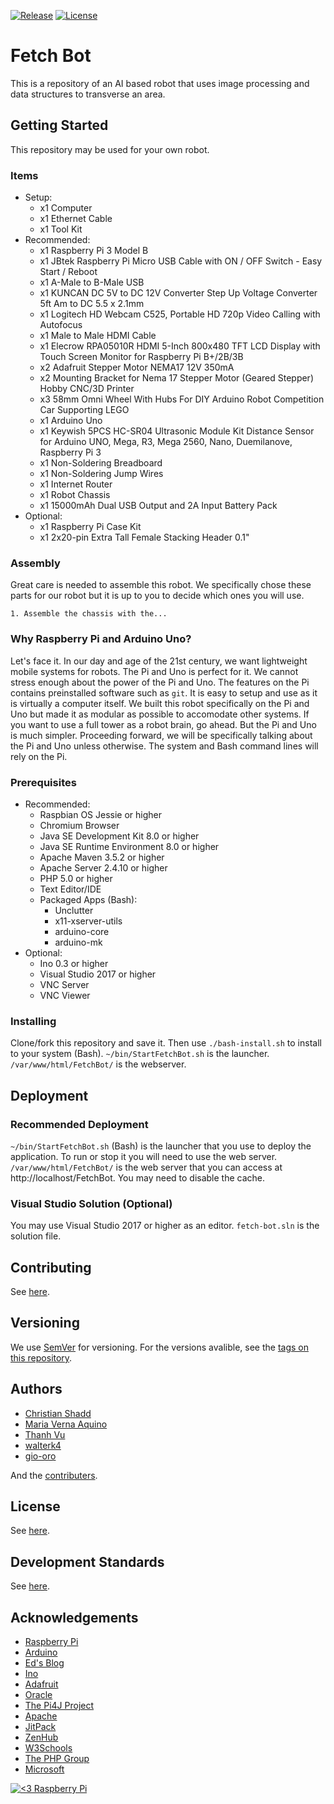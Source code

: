 [![Release](https://img.shields.io/github/release/cshadd/fetch-bot/all.svg)](https://github.com/cshadd/fetch-bot/releases)
[![License](https://img.shields.io/github/license/cshadd/fetch-bot.svg)](LICENSE)

# Fetch Bot
This is a repository of an AI based robot that uses image processing and data structures to transverse an area.

## Getting Started
This repository may be used for your own robot.

### Items
* Setup:
    - x1 Computer
    - x1 Ethernet Cable
    - x1 Tool Kit
* Recommended:
    - x1 Raspberry Pi 3 Model B
    - x1 JBtek Raspberry Pi Micro USB Cable with ON / OFF Switch - Easy Start / Reboot
    - x1 A-Male to B-Male USB
    - x1 KUNCAN DC 5V to DC 12V Converter Step Up Voltage Converter 5ft Am to DC 5.5 x 2.1mm
    - x1 Logitech HD Webcam C525, Portable HD 720p Video Calling with Autofocus
    - x1 Male to Male HDMI Cable
    - x1 Elecrow RPA05010R HDMI 5-Inch 800x480 TFT LCD Display with Touch Screen Monitor for Raspberry Pi B+/2B/3B 
    - x2 Adafruit Stepper Motor NEMA17 12V 350mA
    - x2 Mounting Bracket for Nema 17 Stepper Motor (Geared Stepper) Hobby CNC/3D Printer
    - x3 58mm Omni Wheel With Hubs For DIY Arduino Robot Competition Car Supporting LEGO
    - x1 Arduino Uno
    - x1 Keywish 5PCS HC-SR04 Ultrasonic Module Kit Distance Sensor for Arduino UNO, Mega, R3, Mega 2560, Nano, Duemilanove, Raspberry Pi 3
    - x1 Non-Soldering Breadboard
    - x1 Non-Soldering Jump Wires
    - x1 Internet Router
    - x1 Robot Chassis
    - x1 15000mAh Dual USB Output and 2A Input Battery Pack
* Optional:
    - x1 Raspberry Pi Case Kit
    - x1 2x20-pin Extra Tall Female Stacking Header 0.1"

### Assembly
Great care is needed to assemble this robot.
We specifically chose these parts for our robot but it is up to you to decide which ones you will use.
```
1. Assemble the chassis with the...
```

### Why Raspberry Pi and Arduino Uno?
Let's face it. In our day and age of the 21st century, we want lightweight mobile systems for robots. The Pi and Uno is perfect for it.
We cannot stress enough about the power of the Pi and Uno. The features on the Pi contains preinstalled software such as ``git``.
It is easy to setup and use as it is virtually a computer itself.
We built this robot specifically on the Pi and Uno but made it as modular as possible to accomodate other systems.
If you want to use a full tower as a robot brain, go ahead. But the Pi and Uno is much simpler.
Proceeding forward, we will be specifically talking about the Pi and Uno unless otherwise. The system and Bash command lines will rely on the Pi.

### Prerequisites
* Recommended:
    - Raspbian OS Jessie or higher
    - Chromium Browser
    - Java SE Development Kit 8.0 or higher
    - Java SE Runtime Environment 8.0 or higher
    - Apache Maven 3.5.2 or higher
    - Apache Server 2.4.10 or higher
    - PHP 5.0 or higher
    - Text Editor/IDE
    - Packaged Apps (Bash):
        - Unclutter
        - x11-xserver-utils
        - arduino-core
        - arduino-mk
* Optional:
    - Ino 0.3 or higher
    - Visual Studio 2017 or higher
    - VNC Server
    - VNC Viewer

### Installing
Clone/fork this repository and save it. Then use ``./bash-install.sh`` to install to your system (Bash).
``~/bin/StartFetchBot.sh`` is the launcher.
``/var/www/html/FetchBot/`` is the webserver.

## Deployment

### Recommended Deployment
``~/bin/StartFetchBot.sh`` (Bash) is the launcher that you use to deploy the application.
To run or stop it you will need to use the web server.
``/var/www/html/FetchBot/`` is the web server that you can access at http://localhost/FetchBot. You may need to disable the cache.

### Visual Studio Solution (Optional)
You may use Visual Studio 2017 or higher as an editor. ``fetch-bot.sln`` is the solution file.

## Contributing
See [here](CONTRIBUTING.md).

## Versioning
We use [SemVer](http://semver.org/) for versioning. For the versions avalible, see the [tags on this repository](https://github.com/cshadd/fetch-bot/tags).

## Authors
* [Christian Shadd](https://github.com/cshadd)
* [Maria Verna Aquino](https://github.com/anrev09)
* [Thanh Vu](https://github.com/Vu-Thanh)
* [walterk4](https://github.com/walterk4)
* [gio-oro](https://github.com/gio-oro)

And the [contributers](https://github.com/cshadd/fetch-bot/graphs/contributors).

## License
See [here](LICENSE).

## Development Standards
See [here](/docs/DevelopmentStandards.pdf).

## Acknowledgements
* [Raspberry Pi](https://www.raspberrypi.org/)
* [Arduino](https://www.arduino.cc/)
* [Ed's Blog](http://pblog.ebaker.me.uk/)
* [Ino](http://inotool.org/)
* [Adafruit](https://www.adafruit.com/)
* [Oracle](https://www.oracle.com/)
* [The Pi4J Project](http://pi4j.com/)
* [Apache](https://www.apache.org/)
* [JitPack](https://www.jitpack.io/)
* [ZenHub](https://www.zenhub.com/)
* [W3Schools](https://www.w3schools.com/)
* [The PHP Group](https://php.net/)
* [Microsoft](https://www.microsoft.com/)

[![<3 Raspberry Pi](https://www.raspberrypi.org/app/uploads/2017/06/Powered-by-Raspberry-Pi-Logo_Outline-Colour-Screen-500x153.png)](https://www.raspberrypi.org/)
